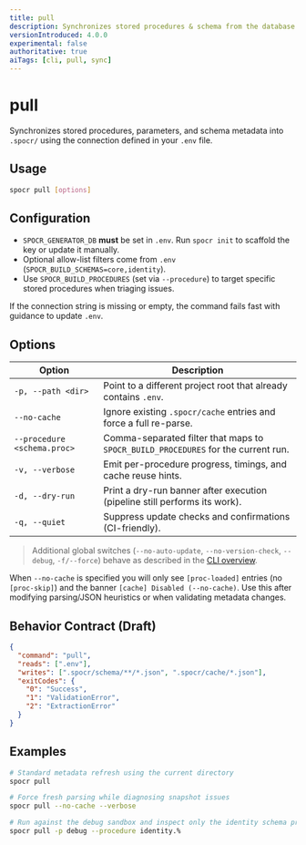 ```yaml
---
title: pull
description: Synchronizes stored procedures & schema from the database.
versionIntroduced: 4.0.0
experimental: false
authoritative: true
aiTags: [cli, pull, sync]
---
```


# pull

Synchronizes stored procedures, parameters, and schema metadata into `.spocr/` using the connection defined in your `.env` file.

## Usage

```bash
spocr pull [options]
```

## Configuration

- `SPOCR_GENERATOR_DB` **must** be set in `.env`. Run `spocr init` to scaffold the key or update it manually.
- Optional allow-list filters come from `.env` (`SPOCR_BUILD_SCHEMAS=core,identity`).
- Use `SPOCR_BUILD_PROCEDURES` (set via `--procedure`) to target specific stored procedures when triaging issues.

If the connection string is missing or empty, the command fails fast with guidance to update `.env`.

## Options

| Option | Description |
| ------ | ----------- |
| `-p, --path <dir>` | Point to a different project root that already contains `.env`. |
| `--no-cache` | Ignore existing `.spocr/cache` entries and force a full re-parse. |
| `--procedure <schema.proc>` | Comma-separated filter that maps to `SPOCR_BUILD_PROCEDURES` for the current run. |
| `-v, --verbose` | Emit per-procedure progress, timings, and cache reuse hints. |
| `-d, --dry-run` | Print a dry-run banner after execution (pipeline still performs its work). |
| `-q, --quiet` | Suppress update checks and confirmations (CI-friendly). |

> Additional global switches (`--no-auto-update`, `--no-version-check`, `--debug`, `-f/--force`) behave as described in the [CLI overview](../index.md).

When `--no-cache` is specified you will only see `[proc-loaded]` entries (no `[proc-skip]`) and the banner `[cache] Disabled (--no-cache)`. Use this after modifying parsing/JSON heuristics or when validating metadata changes.

## Behavior Contract (Draft)

```json
{
  "command": "pull",
  "reads": [".env"],
  "writes": [".spocr/schema/**/*.json", ".spocr/cache/*.json"],
  "exitCodes": {
    "0": "Success",
    "1": "ValidationError",
    "2": "ExtractionError"
  }
}
```

## Examples

```bash
# Standard metadata refresh using the current directory
spocr pull

# Force fresh parsing while diagnosing snapshot issues
spocr pull --no-cache --verbose

# Run against the debug sandbox and inspect only the identity schema procedures
spocr pull -p debug --procedure identity.%
```
